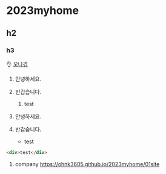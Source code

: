 # 2023myhome
## h2
### h3
👌
[오나경](https://github.com/ohnk3605)
1. 안녕하세요.
1. 반갑습니다.
   1. test

1. 안녕하세요.
1. 반갑습니다.
   - test

``` html
<div>test</div>
 ``` 

1. company https://ohnk3605.github.io/2023myhome/01site